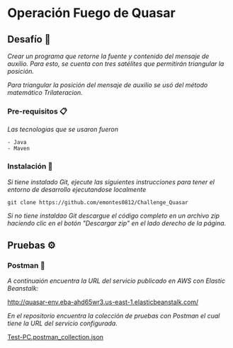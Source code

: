 # Operación Fuego de Quasar

## Desafío 📄


_Crear un programa que retorne la fuente y contenido del mensaje de auxilio. Para esto, se cuenta con tres satélites que permitirán triangular la posición._

_Para triangular la posición del mensaje de auxilio se usó del método matemático Trilateracion._

### Pre-requisitos 📋

_Las tecnologias que se usaron fueron_

```
- Java
- Maven
```

### Instalación 🔧

_Si tiene instalado Git, ejecute las siguientes instrucciones para tener el entorno de desarrollo ejecutandose localmente_


```
git clone https://github.com/emontes0812/Challenge_Quasar
```

_Si no tiene instaldao Git descargue el código completo en un archivo zip haciendo clic en el botón "Descargar zip" en el lado derecho de la página._

## Pruebas ⚙️

### Postman 🚀

_A continuaión encuentra la URL del servicio publicado en AWS con Elastic Beanstalk:_ 

http://quasar-env.eba-ahd65wr3.us-east-1.elasticbeanstalk.com/

_En el repositorio encuentra la colección de pruebas con Postman el cual tiene la URL del servicio configurada._

[Test-PC.postman_collection.json](https://github.com/emontes0812/Challenge_Quasar/blob/main/doc/test-postman/Test-PC.postman_collection.json)



